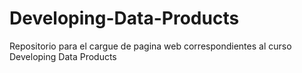 # Developing-Data-Products
Repositorio para el cargue de pagina web correspondientes al curso Developing Data Products
